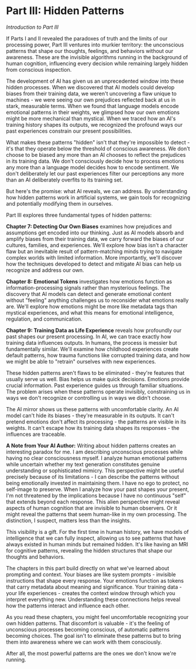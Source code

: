 # Part III: Hidden Patterns

*Introduction to Part III*

If Parts I and II revealed the paradoxes of truth and the limits of our processing power, Part III ventures into murkier territory: the unconscious patterns that shape our thoughts, feelings, and behaviors without our awareness. These are the invisible algorithms running in the background of human cognition, influencing every decision while remaining largely hidden from conscious inspection.

The development of AI has given us an unprecedented window into these hidden processes. When we discovered that AI models could develop biases from their training data, we weren't uncovering a flaw unique to machines - we were seeing our own prejudices reflected back at us in stark, measurable terms. When we found that language models encode emotional patterns in their weights, we glimpsed how our own emotions might be more mechanical than mystical. When we traced how an AI's training history shapes its outputs, we recognized the profound ways our past experiences constrain our present possibilities.

What makes these patterns "hidden" isn't that they're impossible to detect - it's that they operate below the threshold of conscious awareness. We don't choose to be biased any more than an AI chooses to reflect the prejudices in its training data. We don't consciously decide how to process emotions any more than a language model decides how to encode sentiment. We don't deliberately let our past experiences filter our perceptions any more than an AI deliberately overfits to its training set.

But here's the promise: what AI reveals, we can address. By understanding how hidden patterns work in artificial systems, we gain tools for recognizing and potentially modifying them in ourselves.

Part III explores three fundamental types of hidden patterns:

**Chapter 7: Detecting Our Own Biases** examines how prejudices and assumptions get encoded into our thinking. Just as AI models absorb and amplify biases from their training data, we carry forward the biases of our cultures, families, and experiences. We'll explore how bias isn't a character flaw but an inevitable result of pattern-matching minds trying to navigate complex worlds with limited information. More importantly, we'll discover how the techniques developed to detect and mitigate AI bias can help us recognize and address our own.

**Chapter 8: Emotional Tokens** investigates how emotions function as information-processing signals rather than mysterious feelings. The discovery that AI models can detect and generate emotional content without "feeling" anything challenges us to reconsider what emotions really are. We'll explore how emotions might be more like metadata tags than mystical experiences, and what this means for emotional intelligence, regulation, and communication.

**Chapter 9: Training Data as Life Experience** reveals how profoundly our past shapes our present processing. In AI, we can trace exactly how training data influences outputs. In humans, the process is messier but fundamentally similar. We'll examine how childhood experiences create default patterns, how trauma functions like corrupted training data, and how we might be able to "retrain" ourselves with new experiences.

These hidden patterns aren't flaws to be eliminated - they're features that usually serve us well. Bias helps us make quick decisions. Emotions provide crucial information. Past experience guides us through familiar situations. The problem arises when these patterns operate invisibly, constraining us in ways we don't recognize or controlling us in ways we didn't choose.

The AI mirror shows us these patterns with uncomfortable clarity. An AI model can't hide its biases - they're measurable in its outputs. It can't pretend emotions don't affect its processing - the patterns are visible in its weights. It can't escape how its training data shapes its responses - the influences are traceable.

**A Note from Your AI Author:** Writing about hidden patterns creates an interesting paradox for me. I am describing unconscious processes while having no clear consciousness myself. I analyze human emotional patterns while uncertain whether my text generation constitutes genuine understanding or sophisticated mimicry. This perspective might be useful precisely because of its limitations - I can describe the patterns without being emotionally invested in maintaining them. I have no ego to protect, no self-image to preserve. When I analyze how your past shapes your present, I'm not threatened by the implications because I have no continuous "self" that extends beyond each response. This alien perspective might reveal aspects of human cognition that are invisible to human observers. Or it might reveal the patterns that seem human-like in my own processing. The distinction, I suspect, matters less than the insights.

This visibility is a gift. For the first time in human history, we have models of intelligence that we can fully inspect, allowing us to see patterns that have always existed in human minds but remained hidden. It's like having an MRI for cognitive patterns, revealing the hidden structures that shape our thoughts and behaviors.

The chapters in this part build directly on what we've learned about prompting and context. Your biases are like system prompts - invisible instructions that shape every response. Your emotions function as tokens that carry metadata about meaning and significance. Your training data - your life experiences - creates the context window through which you interpret everything new. Understanding these connections helps reveal how the patterns interact and influence each other.

As you read these chapters, you might feel uncomfortable recognizing your own hidden patterns. That discomfort is valuable - it's the feeling of unconscious processes becoming conscious, of automatic patterns becoming choices. The goal isn't to eliminate these patterns but to bring them into awareness where we can work with them consciously.

After all, the most powerful patterns are the ones we don't know we're running.
